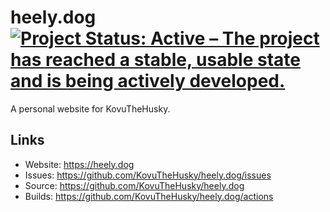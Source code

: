 # heely.dog [![Project Status: Active – The project has reached a stable, usable state and is being actively developed.](https://www.repostatus.org/badges/latest/active.svg)](https://www.repostatus.org/#active)

A personal website for KovuTheHusky.

## Links

* Website: <https://heely.dog>
* Issues: <https://github.com/KovuTheHusky/heely.dog/issues>
* Source: <https://github.com/KovuTheHusky/heely.dog>
* Builds: <https://github.com/KovuTheHusky/heely.dog/actions>

